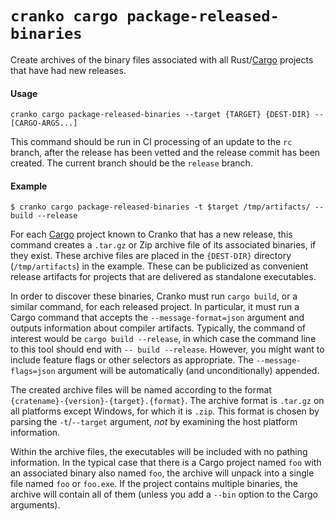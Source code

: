 # `cranko cargo package-released-binaries`

Create archives of the binary files associated with all Rust/[Cargo] projects
that have had new releases.

[Cargo]: https://doc.rust-lang.org/cargo/

#### Usage

```
cranko cargo package-released-binaries --target {TARGET} {DEST-DIR} -- [CARGO-ARGS...]
```

This command should be run in CI processing of an update to the `rc` branch,
after the release has been vetted and the release commit has been created. The
current branch should be the `release` branch.

#### Example

```shell
$ cranko cargo package-released-binaries -t $target /tmp/artifacts/ -- build --release
```

For each [Cargo] project known to Cranko that has a new release, this command
creates a `.tar.gz` or Zip archive file of its associated binaries, if they
exist. These archive files are placed in the `{DEST-DIR}` directory
(`/tmp/artifacts`) in the example. These can be publicized as convenient release
artifacts for projects that are delivered as standalone executables.

In order to discover these binaries, Cranko must run `cargo build`, or a similar
command, for each released project. In particular, it must run a Cargo command
that accepts the `--message-format=json` argument and outputs information about
compiler artifacts. Typically, the command of interest would be `cargo build
--release`, in which case the command line to this tool should end with `--
build --release`. However, you might want to include feature flags or other
selectors as appropriate. The `--message-flags=json` argument will be
automatically (and unconditionally) appended.

The created archive files will be named according to the format
`{cratename}-{version}-{target}.{format}`. The archive format is `.tar.gz` on
all platforms except Windows, for which it is `.zip`. This format is chosen by
parsing the `-t`/`--target` argument, *not* by examining the host platform
information.

Within the archive files, the executables will be included with no pathing
information. In the typical case that there is a Cargo project named `foo` with
an associated binary also named `foo`, the archive will unpack into a single
file named `foo` or `foo.exe`. If the project contains multiple binaries, the
archive will contain all of them (unless you add a `--bin` option to the Cargo
arguments).
